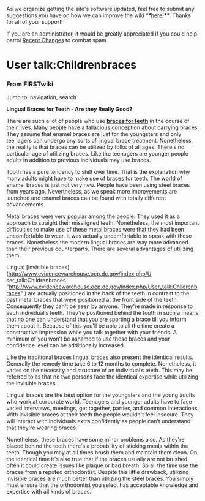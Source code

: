 As we organize getting the site's software updated, feel free to submit any
suggestions you have on how we can improve the wiki
_**_[here!](/index.php/User:Hallry/Suggestions "User:Hallry/Suggestions"
)_**_. Thanks for all of your support!

If you are an administrator, it would be greatly appreciated if you could help
patrol [Recent Changes](/index.php/Special:Recentchanges
"Special:Recentchanges" ) to combat spam.

# User talk:Childrenbraces

### From FIRSTwiki

Jump to: navigation, search

**Lingual Braces for Teeth - Are they Really Good?**

  

There are such a lot of people who use [**braces for
teeth**](http://www.georgetownbraces.com/ "http://www.georgetownbraces.com/" )
in the course of their lives. Many people have a fallacious conception about
carrying braces. They assume that enamel braces are just for the youngsters
and only teenagers can undergo any sorts of lingual brace treatment.
Nonetheless, the reality is that braces can be utilized by folks of all ages.
There's no particular age of utilizing braces. Like the teenagers are younger
people adults in addition to previous individuals may use braces.

Tooth has a pure tendency to shift over time. That is the explanation why many
adults might have to make use of braces for teeth. The world of enamel braces
is just not very new. People have been using steel braces from years ago.
Nevertheless, as we speak more improvements are launched and enamel braces can
be found with totally different advancements.

Metal braces were very popular among the people. They used it as a approach to
straight their misaligned teeth. Nonetheless, the most important difficulties
to make use of these metal braces were that they had been uncomfortable to
wear. It was actually uncomfortable to speak with these braces. Nonetheless
the modern lingual braces are way more advanced than their previous
counterparts. There are several advantages of utilizing them.

Lingual [invisible braces](http://www.evidencewarehouse.ocp.dc.gov/index.php/U
ser_talk:Childrenbraces
"http://www.evidencewarehouse.ocp.dc.gov/index.php/User_talk:Childrenbraces" )
are actually positioned in the back of the teeth in contrast to the past metal
braces that were positioned at the front side of the teeth. Consequently they
can't be seen by anyone. They're made in response to each individual’s teeth.
They're positioned behind the tooth in such a means that no one can understand
that you are sporting a brace till you inform them about it. Because of this
you'll be able to all the time create a constructive impression while you talk
together with your friends. A minimum of you won’t be ashamed to use these
braces and your confidence level can be additionally increased.

Like the traditional braces lingual braces also present the identical results.
Generally the remedy time take 6 to 12 months to complete. Nonetheless, it
varies on the necessity and structure of an individual’s teeth. This may be
referred to as that no two persons face the identical expertise while
utilizing the invisible braces.

Lingual braces are the best option for the youngsters and the young adults who
work at corporate world. Teenagers and younger adults have to face varied
interviews, meetings, get together, parties, and common interactions. With
invisible braces at their teeth the people wouldn't feel insecure. They will
interact with individuals extra confidently as people can’t understand that
they're wearing braces.

Nonetheless, these braces have some minor problems also. As they're placed
behind the teeth there's a probability of sticking meals within the teeth.
Though you may at all times brush them and maintain them clean. On the
identical time it's also true that if the braces usually are not brushed often
it could create issues like plaque or bad breath. So all the time use the
braces from a reputed orthodontist. Despite this little drawback, utilizing
invisible braces are much better than utilizing the steel braces. You simply
must ensure that the orthodontist you select has acceptable knowledge and
expertise with all kinds of braces.

